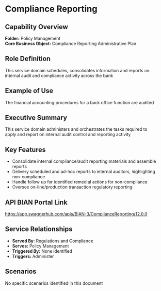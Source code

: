 # Compliance Reporting

## Capability Overview
**Folder:** Policy Management  
**Core Business Object:** Compliance Reporting Administrative Plan

## Role Definition
This service domain schedules, consolidates information and reports on internal audit and compliance activity across the bank

## Example of Use
The financial accounting procedures for a back office function are audited

## Executive Summary
This service domain administers and orchestrates the tasks required to apply and report on internal audit control and reporting activity

## Key Features
- Consolidate internal compliance/audit reporting materials and assemble reports
- Delivery scheduled and ad-hoc reports to internal auditors, highlighting non-compliance
- Handle follow up for identified remedial actions for non-compliance
- Oversee on-line/production transaction regulatory reporting

## API BIAN Portal Link
https://app.swaggerhub.com/apis/BIAN-3/ComplianceReporting/12.0.0

## Service Relationships
- **Served By:** Regulations and Compliance
- **Serves:** Policy Management
- **Triggered By:** None identified
- **Triggers:** Administer

## Scenarios
No specific scenarios identified in this document